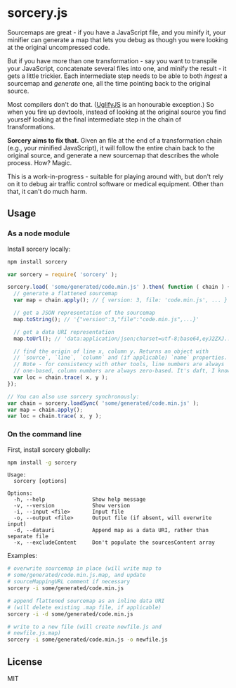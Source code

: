 # sorcery.js

Sourcemaps are great - if you have a JavaScript file, and you minify it, your minifier can generate a map that lets you debug as though you were looking at the original uncompressed code.

But if you have more than one transformation - say you want to transpile your JavaScript, concatenate several files into one, and minify the result - it gets a little trickier. Each intermediate step needs to be able to both *ingest* a sourcemap and *generate* one, all the time pointing back to the original source.

Most compilers don't do that. ([UglifyJS](https://github.com/mishoo/UglifyJS2) is an honourable exception.) So when you fire up devtools, instead of looking at the original source you find yourself looking at the final intermediate step in the chain of transformations.

**Sorcery aims to fix that.** Given an file at the end of a transformation chain (e.g., your minified JavaScript), it will follow the entire chain back to the original source, and generate a new sourcemap that describes the whole process. How? Magic.

This is a work-in-progress - suitable for playing around with, but don't rely on it to debug air traffic control software or medical equipment. Other than that, it can't do much harm.


## Usage

### As a node module

Install sorcery locally:

```bash
npm install sorcery
```

```js
var sorcery = require( 'sorcery' );

sorcery.load( 'some/generated/code.min.js' ).then( function ( chain ) {
  // generate a flattened sourcemap
  var map = chain.apply(); // { version: 3, file: 'code.min.js', ... }

  // get a JSON representation of the sourcemap
  map.toString(); // '{"version":3,"file":"code.min.js",...}'

  // get a data URI representation
  map.toUrl(); // 'data:application/json;charset=utf-8;base64,eyJ2ZXJ...'

  // find the origin of line x, column y. Returns an object with
  // `source`, `line`, `column` and (if applicable) `name` properties.
  // Note - for consistency with other tools, line numbers are always
  // one-based, column numbers are always zero-based. It's daft, I know.
  var loc = chain.trace( x, y );
});

// You can also use sorcery synchronously:
var chain = sorcery.loadSync( 'some/generated/code.min.js' );
var map = chain.apply();
var loc = chain.trace( x, y );
```

### On the command line

First, install sorcery globally:

```bash
npm install -g sorcery
```

```
Usage:
  sorcery [options]

Options:
  -h, --help               Show help message
  -v, --version            Show version
  -i, --input <file>       Input file
  -o, --output <file>      Output file (if absent, will overwrite input)
  -d, --datauri            Append map as a data URI, rather than separate file
  -x, --excludeContent     Don't populate the sourcesContent array
```

Examples:

```bash
# overwrite sourcemap in place (will write map to
# some/generated/code.min.js.map, and update
# sourceMappingURL comment if necessary
sorcery -i some/generated/code.min.js

# append flattened sourcemap as an inline data URI
# (will delete existing .map file, if applicable)
sorcery -i -d some/generated/code.min.js

# write to a new file (will create newfile.js and
# newfile.js.map)
sorcery -i some/generated/code.min.js -o newfile.js
```


## License

MIT

